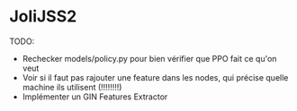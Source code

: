 # JoliJSS2

TODO:
 - Rechecker models/policy.py pour bien vérifier que PPO fait ce qu'on veut
 - Voir si il faut pas rajouter une feature dans les nodes, qui précise quelle machine
 ils utilisent (!!!!!!!!)
 - Implémenter un GIN Features Extractor
